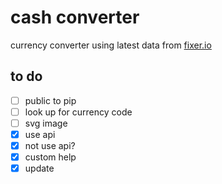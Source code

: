 # cash converter

currency converter using latest data from [fixer.io](fixer.io)

## to do

- [ ] public to pip
- [ ] look up for currency code
- [ ] svg image
- [x] use api
- [x] not use api?
- [x] custom help
- [x] update